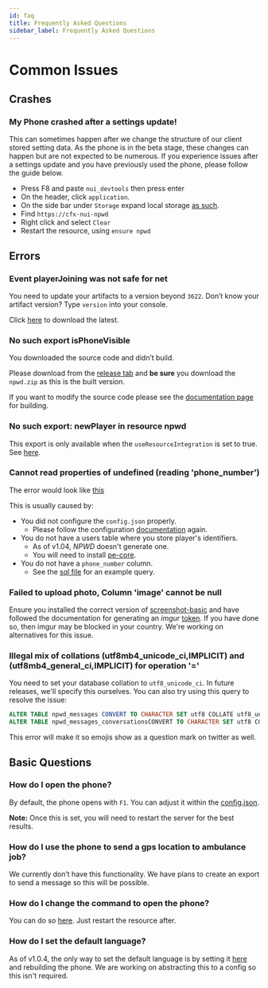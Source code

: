 ```yaml
---
id: faq
title: Frequently Asked Questions
sidebar_label: Frequently Asked Questions  
---
```


# Common Issues

## Crashes

### My Phone crashed after a settings update!

This can sometimes happen after we change the structure of our client stored setting data. As the phone is in the beta stage, these changes can happen but are not expected to be numerous. If you experience issues after a settings update and you have previously used the phone, please follow the guide below.

- Press F8 and paste `nui_devtools` then press enter
- On the header, click `application`. 
- On the side bar under `Storage` expand local storage [as such](https://i.imgur.com/1hvb8Fk.png).
- Find `https://cfx-nui-npwd`
- Right click and select `Clear`
- Restart the resource, using `ensure npwd `

## Errors

### Event playerJoining was not safe for net

You need to update your artifacts to a version beyond `3622`. Don’t know your artifact version? Type `version` into your console. 

Click [here](https://runtime.fivem.net/artifacts/fivem/build_server_windows/master/?) to download the latest.

### No such export isPhoneVisible

You downloaded the source code and didn’t build.

Please download from the [release tab](https://github.com/project-error/npwd/releases) and **be sure** you download the `npwd.zip` as this is the built version.

If you want to modify the source code please see the [documentation page](dev/DevelopmentBootstrap.md) for building.

### No such export: newPlayer in resource npwd

This export is only available when the `useResourceIntegration` is set to true. See [here](https://github.com/project-error/npwd/blob/fc2a905f0fd85db797b716053b8f0d4398b8bd61/config.json#L8).

### Cannot read properties of undefined (reading 'phone_number')
The error would look like [this](https://i.imgur.com/IIM0vEd.png)

This is usually caused by:
- You did not configure the `config.json` properly.
    - Please follow the configuration [documentation](start/installation#basic-configuration) again.
- You do not have a users table where you store player's identifiers. 
    - As of v1.04, *NPWD* doesn't generate one. 
    - You will need to install [pe-core](https://github.com/project-error/pe-core).
- You do not have a `phone_number` column. 
    - See the [sql file](https://github.com/project-error/npwd/blob/13335e98d55ea7a082bf08c7c17f24866658a2d1/import.sql#L3) for an example query.

### Failed to upload photo, Column 'image' cannot be null
Ensure you installed the correct version of [screenshot-basic](https://github.com/project-error/screenshot-basic) and have followed the documentation for generating an *imgur* [token](start/installation#setting-up-camera-functionality). If you have done so, then imgur may be blocked in your country. We're working on alternatives for this issue.

### Illegal mix of collations (utf8mb4_unicode_ci,IMPLICIT) and (utf8mb4_general_ci,IMPLICIT) for operation '='
You need to set your database collation to `utf8_unicode_ci`. In future releases, we'll specify this ourselves. You can also try using this query to resolve the issue:
```sql
ALTER TABLE npwd_messages CONVERT TO CHARACTER SET utf8 COLLATE utf8_unicode_ci;
ALTER TABLE npwd_messages_conversationsCONVERT TO CHARACTER SET utf8 COLLATE utf8_unicode_ci;
```
This error will make it so emojis show as a question mark on twitter as well.

## Basic Questions

### How do I open the phone?

By default, the phone opens with `F1`. You can adjust it within the [config.json](https://github.com/project-error/npwd/blob/20b7ca34416a8a428b0c4e39c1da80c8e96f5b0f/config.json#L9). 

**Note:** Once this is set, you will need to restart the server for the best results.

### How do I use the phone to send a gps location to ambulance job?

We currently don’t have this functionality. We have plans to create an export to send a message so this will be possible.

### How do I change the command to open the phone?

You can do so [here](https://github.com/project-error/npwd/blob/20b7ca34416a8a428b0c4e39c1da80c8e96f5b0f/config.json#L10). Just restart the resource after.

### How do I set the default language?

As of v1.0.4, the only way to set the default language is by setting it [here](https://github.com/project-error/npwd/blob/20b7ca34416a8a428b0c4e39c1da80c8e96f5b0f/phone/src/config/default.json#L3) and rebuilding the phone. We are working on abstracting this to a config so this isn't required.

